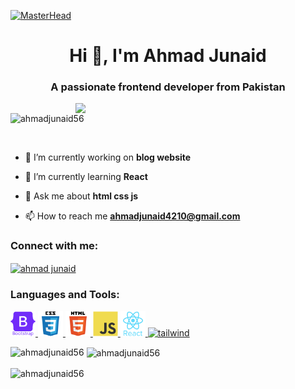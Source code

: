 [![MasterHead](https://1.bp.blogspot.com/-7A4WynwLsMw/XbBpCXG8fHI/AAAAAAAAMt4/uOa1bpLskYgrwGbllhSu2SDj_Mig8SXJQCLcBGAsYHQ/s1600/2000_600px.gif)](https://codevoweb.com)

<h1 align="center">Hi 👋, I'm Ahmad Junaid</h1>
<h3 align="center">A passionate frontend developer from Pakistan</h3>
<img src="https://cdn.dribbble.com/users/1162077/screenshots/3848914/programmer.gif" align="right" width="400px"> 
<p align="left"> <img src="https://komarev.com/ghpvc/?username=ahmadjunaid56&label=Profile%20views&color=0e75b6&style=flat" alt="ahmadjunaid56" /> </p>

<p align="left"> <a href="https://twitter.com/" target="blank"><img src="https://img.shields.io/twitter/follow/?logo=twitter&style=for-the-badge" alt="" /></a> </p>

- 🔭 I’m currently working on **blog website**

- 🌱 I’m currently learning **React**

- 💬 Ask me about **html css js**

- 📫 How to reach me **ahmadjunaid4210@gmail.com**

<h3 align="left">Connect with me:</h3>
<p align="left">
<a href="https://fb.com/ahmad junaid" target="blank"><img align="center" src="https://raw.githubusercontent.com/rahuldkjain/github-profile-readme-generator/master/src/images/icons/Social/facebook.svg" alt="ahmad junaid" height="30" width="40" /></a>
</p>

<h3 align="left">Languages and Tools:</h3>
<p align="left"> <a href="https://getbootstrap.com" target="_blank" rel="noreferrer"> <img src="https://raw.githubusercontent.com/devicons/devicon/master/icons/bootstrap/bootstrap-plain-wordmark.svg" alt="bootstrap" width="40" height="40"/> </a> <a href="https://www.w3schools.com/css/" target="_blank" rel="noreferrer"> <img src="https://raw.githubusercontent.com/devicons/devicon/master/icons/css3/css3-original-wordmark.svg" alt="css3" width="40" height="40"/> </a> <a href="https://www.w3.org/html/" target="_blank" rel="noreferrer"> <img src="https://raw.githubusercontent.com/devicons/devicon/master/icons/html5/html5-original-wordmark.svg" alt="html5" width="40" height="40"/> </a> <a href="https://developer.mozilla.org/en-US/docs/Web/JavaScript" target="_blank" rel="noreferrer"> <img src="https://raw.githubusercontent.com/devicons/devicon/master/icons/javascript/javascript-original.svg" alt="javascript" width="40" height="40"/> </a> <a href="https://reactjs.org/" target="_blank" rel="noreferrer"> <img src="https://raw.githubusercontent.com/devicons/devicon/master/icons/react/react-original-wordmark.svg" alt="react" width="40" height="40"/> </a> <a href="https://tailwindcss.com/" target="_blank" rel="noreferrer"> <img src="https://www.vectorlogo.zone/logos/tailwindcss/tailwindcss-icon.svg" alt="tailwind" width="40" height="40"/> </a> </p>

<p><img align="left" src="https://github-readme-stats.vercel.app/api/top-langs?username=ahmadjunaid56&show_icons=true&locale=en&layout=compact" alt="ahmadjunaid56" /></p>

<p>&nbsp;<img align="center" src="https://github-readme-stats.vercel.app/api?username=ahmadjunaid56&show_icons=true&locale=en" alt="ahmadjunaid56" /></p>

<p><img align="center" src="https://github-readme-streak-stats.herokuapp.com/?user=ahmadjunaid56&" alt="ahmadjunaid56" /></p>
